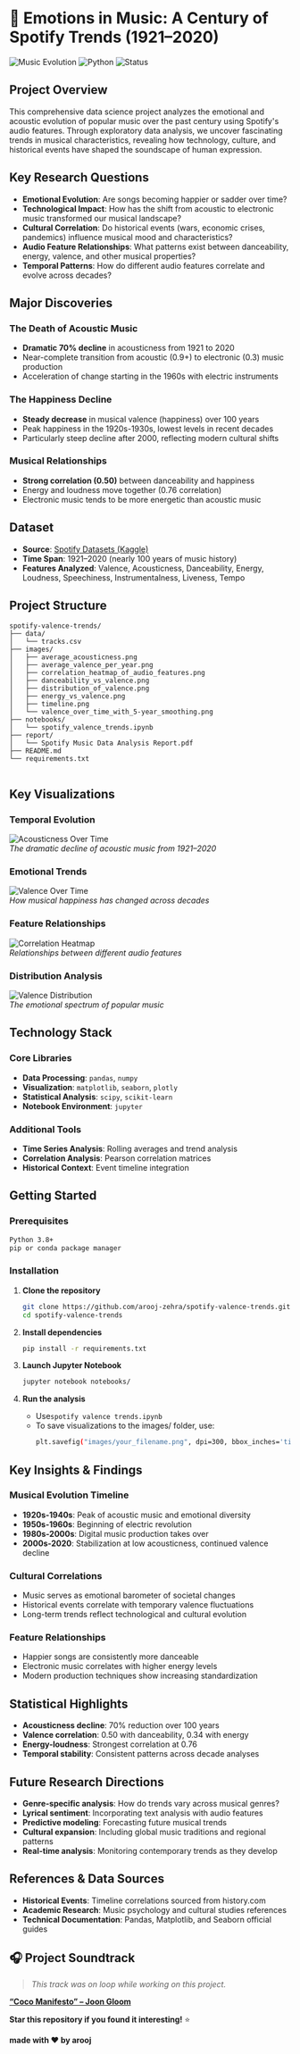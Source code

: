<!-- # 🎵 Emotions in Music: A Century of Spotify Trends (1921–2020)
## Project Overview
This project explores how the emotional tone of popular music has evolved over the past 100 years using Spotify’s valence metric. 

## Key Questions
- Are songs becoming happier or sadder?
- How do historical events influence music mood?
- Which genres/artists reflect emotional shifts?

## Dataset
- Source: [Ultimate Spotify Tracks DB (Kaggle)](https://www.kaggle.com/datasets/zaheenhamidani/ultimate-spotify-tracks-db)

## Highlights
- Trendline of average valence per year
- Emotion shifts during wars, crises, pandemics
- Top "happiest" and "saddest" songs per decade

## Folder Structure
[Explain folders like `/data`, `/notebooks`, `/src`, etc.]

## Key Visualizations
[Insert 2–3 preview images using `![alt text](images/charts/filename.png)`]

## Tech Stack
- Python, Pandas, Seaborn, Matplotlib, Plotly
- (Optional) Streamlit, Scikit-learn

## References
- Spotify Web API (valence definition)
- Timeline events sourced from history.com -->

# 🎵 Emotions in Music: A Century of Spotify Trends (1921–2020)

![Music Evolution](https://img.shields.io/badge/Music%20Analysis-1921--2020-blue?style=for-the-badge)
![Python](https://img.shields.io/badge/Python-3.8+-brightgreen?style=for-the-badge&logo=python)
![Status](https://img.shields.io/badge/Status-Complete-success?style=for-the-badge)

## Project Overview

This comprehensive data science project analyzes the emotional and acoustic evolution of popular music over the past century using Spotify's audio features. Through exploratory data analysis, we uncover fascinating trends in musical characteristics, revealing how technology, culture, and historical events have shaped the soundscape of human expression.

## Key Research Questions

- **Emotional Evolution**: Are songs becoming happier or sadder over time?
- **Technological Impact**: How has the shift from acoustic to electronic music transformed our musical landscape?
- **Cultural Correlation**: Do historical events (wars, economic crises, pandemics) influence musical mood and characteristics?
- **Audio Feature Relationships**: What patterns exist between danceability, energy, valence, and other musical properties?
- **Temporal Patterns**: How do different audio features correlate and evolve across decades?

## Major Discoveries

### **The Death of Acoustic Music**
- **Dramatic 70% decline** in acousticness from 1921 to 2020
- Near-complete transition from acoustic (0.9+) to electronic (0.3) music production
- Acceleration of change starting in the 1960s with electric instruments

### **The Happiness Decline**
- **Steady decrease** in musical valence (happiness) over 100 years
- Peak happiness in the 1920s-1930s, lowest levels in recent decades  
- Particularly steep decline after 2000, reflecting modern cultural shifts

### **Musical Relationships**
- **Strong correlation (0.50)** between danceability and happiness
- Energy and loudness move together (0.76 correlation)
- Electronic music tends to be more energetic than acoustic music

## Dataset

- **Source**: [Spotify Datasets (Kaggle)](https://www.kaggle.com/datasets/lehaknarnauli/spotify-datasets)
- **Time Span**: 1921–2020 (nearly 100 years of music history)
- **Features Analyzed**: Valence, Acousticness, Danceability, Energy, Loudness, Speechiness, Instrumentalness, Liveness, Tempo

## Project Structure

```
spotify-valence-trends/
├── data/                    
│   └── tracks.csv
├── images/                  
│   ├── average_acousticness.png
│   ├── average_valence_per_year.png
│   ├── correlation_heatmap_of_audio_features.png
│   ├── danceability_vs_valence.png
│   ├── distribution_of_valence.png
│   ├── energy_vs_valence.png
│   ├── timeline.png
│   └── valence_over_time_with_5-year_smoothing.png
├── notebooks/
│   └── spotify_valence_trends.ipynb
├── report/
│   └── Spotify Music Data Analysis Report.pdf
├── README.md
└── requirements.txt
      
```

## Key Visualizations

### Temporal Evolution  
![Acousticness Over Time](images/average_acousticness.png)  
*The dramatic decline of acoustic music from 1921–2020*

### Emotional Trends  
![Valence Over Time](images/valence_over_time_with_5-year_smoothing.png)  
*How musical happiness has changed across decades*

### Feature Relationships  
![Correlation Heatmap](images/correlation_heatmap_of_audio_features.png)  
*Relationships between different audio features*

### Distribution Analysis  
![Valence Distribution](images/distribution_of_valence.png)  
*The emotional spectrum of popular music*


## Technology Stack

### Core Libraries
- **Data Processing**: `pandas`, `numpy`
- **Visualization**: `matplotlib`, `seaborn`, `plotly`
- **Statistical Analysis**: `scipy`, `scikit-learn`
- **Notebook Environment**: `jupyter`

### Additional Tools
- **Time Series Analysis**: Rolling averages and trend analysis
- **Correlation Analysis**: Pearson correlation matrices
- **Historical Context**: Event timeline integration

## Getting Started

### Prerequisites
```bash
Python 3.8+
pip or conda package manager
```

### Installation
1. **Clone the repository**
   ```bash
   git clone https://github.com/arooj-zehra/spotify-valence-trends.git
   cd spotify-valence-trends
   ```

2. **Install dependencies**
   ```bash
   pip install -r requirements.txt
   ```

3. **Launch Jupyter Notebook**
   ```bash
   jupyter notebook notebooks/
   ```

4. **Run the analysis**
   - Use`spotify valence trends.ipynb`
   - To save visualizations to the images/ folder, use:
      ```bash 
      plt.savefig("images/your_filename.png", dpi=300, bbox_inches='tight')

## Key Insights & Findings

### **Musical Evolution Timeline**
- **1920s-1940s**: Peak of acoustic music and emotional diversity
- **1950s-1960s**: Beginning of electric revolution
- **1980s-2000s**: Digital music production takes over
- **2000s-2020**: Stabilization at low acousticness, continued valence decline

### **Cultural Correlations**
- Music serves as emotional barometer of societal changes
- Historical events correlate with temporary valence fluctuations
- Long-term trends reflect technological and cultural evolution

### **Feature Relationships**
- Happier songs are consistently more danceable
- Electronic music correlates with higher energy levels
- Modern production techniques show increasing standardization

## Statistical Highlights

- **Acousticness decline**: 70% reduction over 100 years
- **Valence correlation**: 0.50 with danceability, 0.34 with energy
- **Energy-loudness**: Strongest correlation at 0.76
- **Temporal stability**: Consistent patterns across decade analyses

## Future Research Directions

- **Genre-specific analysis**: How do trends vary across musical genres?
- **Lyrical sentiment**: Incorporating text analysis with audio features
- **Predictive modeling**: Forecasting future musical trends
- **Cultural expansion**: Including global music traditions and regional patterns
- **Real-time analysis**: Monitoring contemporary trends as they develop

## References & Data Sources

- **Historical Events**: Timeline correlations sourced from history.com
- **Academic Research**: Music psychology and cultural studies references
- **Technical Documentation**: Pandas, Matplotlib, and Seaborn official guides

## 🎧 Project Soundtrack  
> *This track was on loop while working on this project.*

**[“Coco Manifesto” – Joon Gloom](https://open.spotify.com/track/6A1QXpC9KUYas8PX9Q8JEa?si=ec5527038ce642cf)**

 **Star this repository if you found it interesting!** ⭐
 
 **made with ❤️ by arooj**
